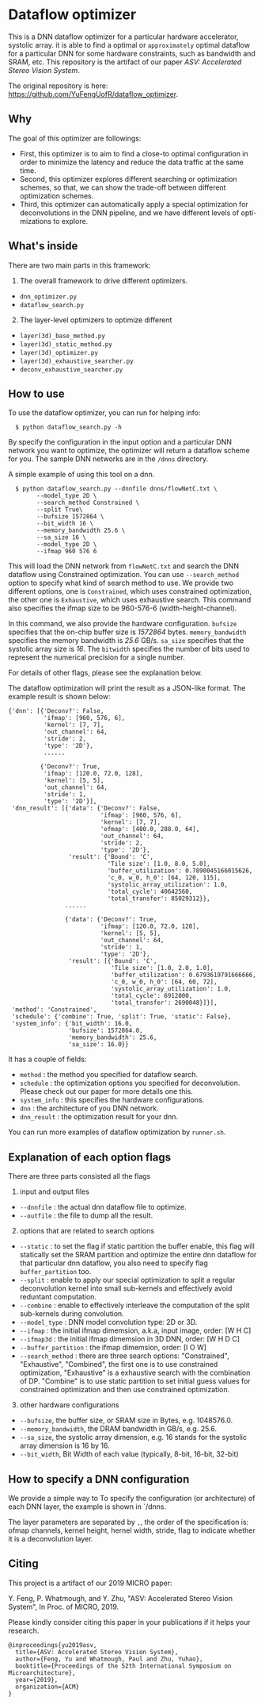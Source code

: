 # Dataflow optimizer

This is a DNN dataflow optimizer for a particular hardware accelerator, systolic
array. it is able to find a optimal or `approximately` optimal dataflow for a
particular DNN for some hardware constraints, such as bandwidth and SRAM, etc.
This repository is the artifact of our paper *ASV: Accelerated Stereo Vision System*.

The original repository is here: <https://github.com/YuFengUofR/dataflow_optimizer>.

## Why

The goal of this optimizer are followings:

* First, this optimizer is to aim to find a close-to optimal configuration in
  order to minimize the latency and reduce the data traffic at the same time.
* Second, this optimizer explores different searching or optimization schemes,
  so that, we can show the trade-off between different optimization schemes.
* Third, this optimizer can automatically apply a special optimization for
  deconvolutions in the DNN pipeline, and we have different levels of opti-
  mizations to explore.

## What's inside

There are two main parts in this framework:
1. The overall framework to drive different optimizers.

* `dnn_optimizer.py`
* `dataflow_search.py`

2. The layer-level optimizers to optimize different

* `layer(3d)_base_method.py`
* `layer(3d)_static_method.py`
* `layer(3d)_optimizer.py`
* `layer(3d)_exhaustive_searcher.py`
* `deconv_exhaustive_searcher.py`

## How to use

To use the dataflow optimizer, you can run for helping info:

```
  $ python dataflow_search.py -h
```

By specify the configuration in the input option and a particular DNN network
you want to optimize, the optimizer will return a dataflow scheme for you. The
sample DNN networks are in the `/dnns` directory.

A simple example of using this tool on a dnn.
```
  $ python dataflow_search.py --dnnfile dnns/flowNetC.txt \
        --model_type 2D \
        --search_method Constrained \
        --split True\
        --bufsize 1572864 \
        --bit_width 16 \
        --memory_bandwidth 25.6 \
        --sa_size 16 \
        --model_type 2D \
        --ifmap 960 576 6
```
This will load the DNN network from `flowNetC.txt` and search the DNN dataflow
using Constrained optimization. You can use `--search_method` option to specify
what kind of search method to use. We provide two different options, one is
`Constrained`, which uses constrained optimization, the other one is `Exhaustive`,
which uses exhaustive search. This command also specifies the ifmap size to be
960-576-6 (width-height-channel). 

In this command, we also provide the hardware configuration. `bufsize` specifies that 
the on-chip buffer size is *1572864* bytes. `memory_bandwidth` specifies the memory
bandwidth is *25.6* GB/s. `sa_size` specifies that the systolic array size is *16*.
The `bitwidth` specifies the number of bits used to represent the numerical precision
for a single number. 

For details of other flags, please see the explanation below.

The dataflow optimization will print the result as a JSON-like format. The example result
is shown below:

```
{'dnn': [{'Deconv?': False,
          'ifmap': [960, 576, 6],
          'kernel': [7, 7],
          'out_channel': 64,
          'stride': 2,
          'type': '2D'},
          ......
          
         {'Deconv?': True,
          'ifmap': [120.0, 72.0, 128],
          'kernel': [5, 5],
          'out_channel': 64,
          'stride': 1,
          'type': '2D'}],
 'dnn_result': [{'data': {'Deconv?': False,
                          'ifmap': [960, 576, 6],
                          'kernel': [7, 7],
                          'ofmap': [480.0, 288.0, 64],
                          'out_channel': 64,
                          'stride': 2,
                          'type': '2D'},
                 'result': {'Bound': 'C',
                            'Tile size': [1.0, 8.0, 5.0],
                            'buffer_utilization': 0.7890045166015626,
                            'c_0, w_0, h_0': [64, 120, 115],
                            'systolic_array_utilization': 1.0,
                            'total_cycle': 40642560,
                            'total_transfer': 85029312}},
                ......
                
                {'data': {'Deconv?': True,
                          'ifmap': [120.0, 72.0, 128],
                          'kernel': [5, 5],
                          'out_channel': 64,
                          'stride': 1,
                          'type': '2D'},
                 'result': [{'Bound': 'C',
                             'Tile size': [1.0, 2.0, 1.0],
                             'buffer_utilization': 0.6793619791666666,
                             'c_0, w_0, h_0': [64, 60, 72],
                             'systolic_array_utilization': 1.0,
                             'total_cycle': 6912000,
                             'total_transfer': 2690048}]}],
 'method': 'Constrained',
 'schedule': {'combine': True, 'split': True, 'static': False},
 'system_info': {'bit_width': 16.0,
                 'bufsize': 1572864.0,
                 'memory_bandwidth': 25.6,
                 'sa_size': 16.0}}
```

It has a couple of fields:
  * `method` : the method you specified for dataflow search.
  * `schedule` : the optimization options you specified for deconvolution.
    Please check out our paper for more details one this.
  * `system_info` : this specifies the hardware configurations.
  * `dnn` : the architecture of you DNN network.
  * `dnn_result` : the optimization result for your dnn. 

You can run more examples of dataflow optimization by `runner.sh`.

## Explanation of each option flags

There are three parts consisted all the flags

1. input and output files
  * `--dnnfile` : the actual dnn dataflow file to optimize.
  * `--outfile` : the file to dump all the result.

2. options that are related to search options
  * `--static` :  to set the flag if static partition the buffer enable, this
    flag will statically set the SRAM partition and optimize the entire dnn
    dataflow for that particular dnn dataflow, you also need to specify flag
    `buffer_partition` too.
  * `--split` : enable to apply our special optimization to split a regular
    deconvolution kernel into small sub-kernels and effectively avoid reduntant
    computation.
  * `--combine` : enable to effectively interleave the computation of the split
    sub-kernels during convolution.
  * `--model_type` : DNN model convolution type: 2D or 3D.
  * `--ifmap` : the initial ifmap dimemsion, a.k.a, input image, order: [W H C]
  * `--ifmap3d` : the initial ifmap dimemsion in 3D DNN, order: [W H D C]
  * `--buffer_partition` : the ifmap dimemsion, order: [I O W]
  * `--search_method` : there are three search options: "Constrained",
     "Exhaustive", "Combined", the first one is to use constrained optimization,
     "Exhaustive" is a exhaustive search with the combination of DP.
     "Combine" is to use static partition to set initial guess values for
     constrained optimization and then use constrained optimization.

3. other hardware configurations
  * `--bufsize`, the buffer size, or SRAM size in Bytes, e.g. 1048576.0.
  * `--memory_bandwidth`, the DRAM bandwidth in GB/s, e.g. 25.6.
  * `--sa_size`, the systolic array dimension, e.g. 16 stands for the systolic
    array dimension is 16 by 16.
  * `--bit_width`, Bit Width of each value (typically, 8-bit, 16-bit, 32-bit)

## How to specify a DNN configuration

We provide a simple way to To specify the configuration (or architecture) of
each DNN layer, the example is shown in `/dnns.

The layer parameters are separated by `,`, the order of the specification is:
ofmap channels, kernel height, hernel width, stride, flag to indicate whether
it is a deconvolution layer.

## Citing

This project is a artifact of our 2019 MICRO paper:

Y. Feng,  P. Whatmough, and Y. Zhu, "ASV: Accelerated Stereo Vision System", In Proc. of MICRO, 2019.

Please kindly consider citing this paper in your publications if it helps your research.
```
@inproceedings{yu2019asv,
  title={ASV: Accelerated Stereo Vision System},
  author={Feng, Yu and Whatmough, Paul and Zhu, Yuhao},
  booktitle={Proceedings of the 52th International Symposium on Microarchitecture},
  year={2019},
  organization={ACM}
}
```
